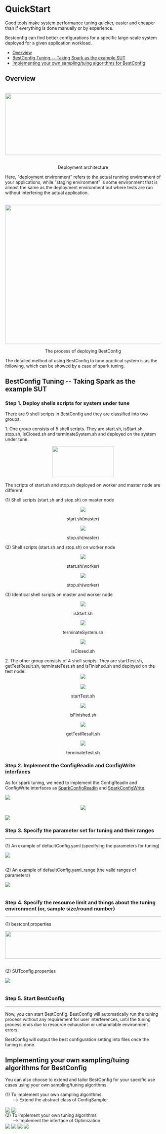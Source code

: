 QuickStart
======================

Good tools make system performance tuning quicker, easier and cheaper than if everything is done manually or by experience.

Bestconfig can find better configurations for a specific large-scale system deployed for a given application workload.

* [Overview](#1)<br>
* [BestConfig Tuning -- Taking Spark as the example SUT](#2)<br>
* [Implementing your own sampling/tuing algorithms for BestConfig](3)<br>

Overview
-----------------------

<div align=center>
    <br />
    <img src="https://github.com/zhuyuqing/bestconf/blob/master/doc/pics/BestConfig.png" width = "600" height = "200" align=center />
    <p align=center>Deployment architecture </p>
</div>

Here, "deployment environment" refers to the actual running environment of your applications, while "staging environment" is some environment that is almost the same as the deployment environment but where tests are run without interfering the actual application.

<div align=center>
    <br />
    <img src="https://github.com/zhuyuqing/bestconf/blob/master/doc/pics/workflow.jpg" width = "640" height = "450" align=center />
</div>
<div>
<p align=center>The process of deploying BestConfig </p>
</div>

The detailed method of using BestConfig to tune practical system is as the following, which can be showed by a case of spark tuning.

<span id='3'>BestConfig Tuning -- Taking Spark as the example SUT</span>
--------------------------
### Step 1. Deploy shells scripts for system under tune
There are 9 shell scripts in BestConfig and they are classified into two groups.<br />
<p>1. One group consists of 5 shell scripts. They are start.sh, isStart.sh, stop.sh, isClosed.sh and terminateSystem.sh and deployed on the system under tune. <br /> </p>
  <div align=center>
    <img src="https://github.com/zhuyuqing/bestconf/blob/master/doc/pics/shells-tune.jpg" width = "200" height = "100" align=center />
</div>
<br />
The scripts of start.sh and stop.sh deployed on worker and master node are different. <br />  
<p>(1) Shell scripts (start.sh and stop.sh) on master node</p>
<div align=center>
    <img src="https://github.com/zhuyuqing/bestconf/blob/master/doc/pics/start.jpg"  align=center />
</div>
<p align=center>start.sh(master)</p>
<div align=center>
    <img src="https://github.com/zhuyuqing/bestconf/blob/master/doc/pics/stop.jpg"  align=center />
</div>
<p align=center>stop.sh(master)</p>
<p>(2) Shell scripts (start.sh and stop.sh) on worker node</p>
<div align=center>
    <img src="https://github.com/zhuyuqing/bestconf/blob/master/doc/pics/start_worker.jpg" align=center />
</div>
<p align=center>start.sh(worker)</p>
<div align=center>
    <img src="https://github.com/zhuyuqing/bestconf/blob/master/doc/pics/stop_worker.jpg" align=center />
</div>
<p align=center>stop.sh(worker)</p>
<p>(3) Identical shell scripts on master and worker node</p>
<div align=center>
    <img src="https://github.com/zhuyuqing/bestconf/blob/master/doc/pics/isStart.jpg" align=center />
</div>
<p align=center>isStart.sh</p>
<div align=center>
    <img src="https://github.com/zhuyuqing/bestconf/blob/master/doc/pics/terminateSystem.jpg"  align=center />
</div>
<p align=center>terminateSystem.sh</p>
<div align=center>
    <img src="https://github.com/zhuyuqing/bestconf/blob/master/doc/pics/isClosed.jpg" align=center />
</div>
<p align=center>isClosed.sh</p>
2. The other group consists of 4 shell scripts. They are startTest.sh, getTestResult.sh, terminateTest.sh and isFinished.sh and deployed on the test node. <br />
   <div align=center>
    <img src="https://github.com/zhuyuqing/bestconf/blob/master/doc/pics/shell-test.jpg"  align=center />
</div>
<br />
<div align=center>
 <img src="https://github.com/zhuyuqing/bestconf/blob/master/doc/pics/startTest.jpg"  align=center />
</div>
<p align=center>startTest.sh</p>
<div align=center>
 <img src="https://github.com/zhuyuqing/bestconf/blob/master/doc/pics/isFinished.jpg"  align=center />
</div>
<p align=center>isFinished.sh</p>
<div align=center>
 <img src="https://github.com/zhuyuqing/bestconf/blob/master/doc/pics/getTestResult.jpg"  align=center />
</div>
<p align=center>getTestResult.sh</p>
<div align=center>
 <img src="https://github.com/zhuyuqing/bestconf/blob/master/doc/pics/terminateTest.jpg"  align=center />
</div>
<p align=center>terminateTest.sh</p>

### Step 2. Implement the ConfigReadin and ConfigWrite interfaces 
As for spark tuning, we need to implement the ConfigReadin and ConfigWrite interfaces as [SparkConfigReadin](https://github.com/zhuyuqing/bestconf/blob/master/src/spark/cn/ict/zyq/bestConf/cluster/InterfaceImpl/SparkConfigReadin.java) and [SparkConfigWrite](https://github.com/zhuyuqing/bestconf/blob/master/src/spark/cn/ict/zyq/bestConf/cluster/InterfaceImpl/SparkConfigWrite.java).
<div>
 <img src="https://github.com/zhuyuqing/bestconf/blob/master/doc/pics/interface1.jpg"  align=center />
</div>
<br />
<div align=center>
 <img src="https://github.com/zhuyuqing/bestconf/blob/master/doc/pics/interface2.jpg"  align=center />
</div>
<br />
<div>
 <img src="https://github.com/zhuyuqing/bestconf/blob/master/doc/pics/interface3.jpg"  align=center />
</div>

### Step 3. Specify the parameter set for tuning and their ranges
------------------------
<p>(1) An example of defaultConfig.yaml (specifying the parameters for tuning)  </p>
<div>
 <img src="https://github.com/zhuyuqing/bestconf/blob/master/doc/pics/defaultConfig_yaml.jpg"  align=center />
</div>
<br />
<p>(2) An example of defaultConfig.yaml_range (the valid ranges of parameters) </p>
<div>
 <img src="https://github.com/zhuyuqing/bestconf/blob/master/doc/pics/defaultConfig_yamlrange.jpg"  align=center />
</div>
<br />

### Step 4. Specify the resource limit and things about the tuning environment (or, sample size/round number) 
------------------------
<p>(1) bestconf.properties </p>
<div>
 <img src="https://github.com/zhuyuqing/bestconf/blob/master/doc/pics/bestconf_propertiesNew4.jpg" width = "640" height = "90" align=center />
</div>
<br />

<p>(2) SUTconfig.properties </p>
<div >
 <img src="https://github.com/zhuyuqing/bestconf/blob/master/doc/pics/SUTconfig_propertiesNew3.jpg"  align=center />
</div>
<br />

### Step 5. Start BestConfig
------------------------
Now, you can start BestConfig. BestConfig will automatically run the tuning process without any requirement for user interferences, until the tuning process ends due to resource exhaustion or unhandlable environment errors.

BestConfig will output the best configuration setting into files once the tuning is done.

Implementing your own sampling/tuing algorithms for BestConfig
---------------------------

You can also choose to extend and tailor BestConfig for your specific use cases using your own sampling/tuning algorithms.

   (1) To implement your own sampling algorithms <br />
       --> Extend the abstract class of ConfigSampler <br />
 <div>
 <img src="https://github.com/zhuyuqing/bestconf/blob/master/doc/pics/ConfigSampler1.jpg"  align=center />
    <img src="https://github.com/zhuyuqing/bestconf/blob/master/doc/pics/ConfigSampler2.jpg"  align=center />
 </div>
   (2) To implement your own tuning algorithms <br />
       --> Implement the interface of Optimization <br />
       <div>
    <img src="https://github.com/zhuyuqing/bestconf/blob/master/doc/pics/Optimization1.jpg"  align=center />
    <img src="https://github.com/zhuyuqing/bestconf/blob/master/doc/pics/Optimization2.jpg"  align=center />
    <img src="https://github.com/zhuyuqing/bestconf/blob/master/doc/pics/Optimization3.jpg"  align=center />
    <img src="https://github.com/zhuyuqing/bestconf/blob/master/doc/pics/Optimization5.jpg"  align=center />
    </div>
